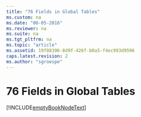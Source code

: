 ```yaml
---
title: "76 Fields in Global Tables"
ms.custom: na
ms.date: "06-05-2016"
ms.reviewer: na
ms.suite: na
ms.tgt_pltfrm: na
ms.topic: "article"
ms.assetid: 19f88396-8d9f-426f-b0a5-f4ec993d9596
caps.latest.revision: 2
ms.author: "sgroespe"
---
```

# 76 Fields in Global Tables
[!INCLUDE[emptyBookNodeText](../../Finance/includes/emptybooknodetext_md.md)]